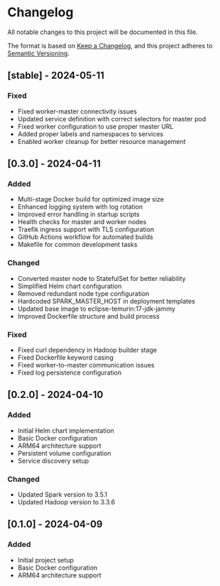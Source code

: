 # Changelog

All notable changes to this project will be documented in this file.

The format is based on [Keep a Changelog](https://keepachangelog.com/en/1.0.0/),
and this project adheres to [Semantic Versioning](https://semver.org/spec/v2.0.0.html).

## [stable] - 2024-05-11

### Fixed
- Fixed worker-master connectivity issues
- Updated service definition with correct selectors for master pod
- Fixed worker configuration to use proper master URL
- Added proper labels and namespaces to services
- Enabled worker cleanup for better resource management

## [0.3.0] - 2024-04-11

### Added
- Multi-stage Docker build for optimized image size
- Enhanced logging system with log rotation
- Improved error handling in startup scripts
- Health checks for master and worker nodes
- Traefik ingress support with TLS configuration
- GitHub Actions workflow for automated builds
- Makefile for common development tasks

### Changed
- Converted master node to StatefulSet for better reliability
- Simplified Helm chart configuration
- Removed redundant node type configuration
- Hardcoded SPARK_MASTER_HOST in deployment templates
- Updated base image to eclipse-temurin:17-jdk-jammy
- Improved Dockerfile structure and build process

### Fixed
- Fixed curl dependency in Hadoop builder stage
- Fixed Dockerfile keyword casing
- Fixed worker-to-master communication issues
- Fixed log persistence configuration

## [0.2.0] - 2024-04-10

### Added
- Initial Helm chart implementation
- Basic Docker configuration
- ARM64 architecture support
- Persistent volume configuration
- Service discovery setup

### Changed
- Updated Spark version to 3.5.1
- Updated Hadoop version to 3.3.6

## [0.1.0] - 2024-04-09

### Added
- Initial project setup
- Basic Docker configuration
- ARM64 architecture support 